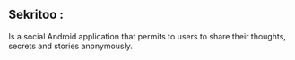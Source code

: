 ## Sekritoo :

Is a social Android application that permits to users to share their thoughts, secrets and stories anonymously.

